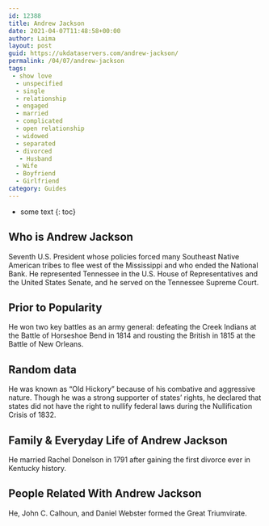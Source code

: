 ```yaml
---
id: 12388
title: Andrew Jackson
date: 2021-04-07T11:48:58+00:00
author: Laima
layout: post
guid: https://ukdataservers.com/andrew-jackson/
permalink: /04/07/andrew-jackson
tags:
 - show love
  - unspecified
  - single
  - relationship
  - engaged
  - married
  - complicated
  - open relationship
  - widowed
  - separated
  - divorced
   - Husband
  - Wife
  - Boyfriend
  - Girlfriend
category: Guides
---
```


* some text
{: toc}


## Who is Andrew Jackson
                  
                  
                  
Seventh U.S. President whose policies forced many Southeast Native American tribes to flee west of the Mississippi and who ended the National Bank. He represented Tennessee in the U.S. House of Representatives and the United States Senate, and he served on the Tennessee Supreme Court.
                  
              
            
              
            
                
                
                
## Prior to Popularity
                  
                  
                  
He won two key battles as an army general: defeating the Creek Indians at the Battle of Horseshoe Bend in 1814 and rousting the British in 1815 at the Battle of New Orleans.
                  
              
            
              
            
                
                
                
## Random data
                  
                  
                  
He was known as &#8220;Old Hickory&#8221; because of his combative and aggressive nature. Though he was a strong supporter of states&#8217; rights, he declared that states did not have the right to nullify federal laws during the Nullification Crisis of 1832.
                  
              
            
              
            
                
                
                
## Family & Everyday Life of Andrew Jackson
                  
                  
                  
He married Rachel Donelson in 1791 after gaining the first divorce ever in Kentucky history.
                  
              
            
              
            
                
                
                
## People Related With Andrew Jackson
                  
                  
                  
He, John C. Calhoun, and Daniel Webster formed the Great Triumvirate.
                  
              
            
              
            
                
              
            
              
              
            
            
              
            
          
          
          